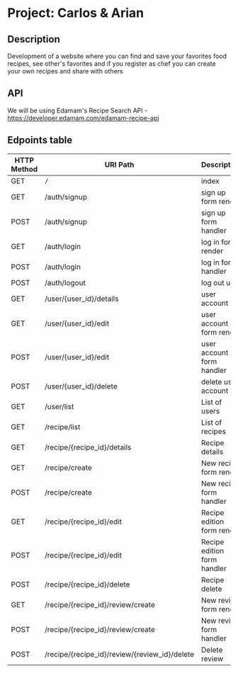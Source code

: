 # Project: Carlos & Arian

## Description

Development of a website where you can find and save your favorites food recipes, see other's favorites and if you register as chef you can create your own recipes and share with others

## API

We will be using Edamam's Recipe Search API - https://developer.edamam.com/edamam-recipe-api

## Edpoints table


| HTTP Method | URI Path                                      | Description                 | JSON |
| ----------- | --------------------------------------------- | --------------------------- | :--: |
| GET         | `/`                                           | index                       |      |
| GET         | /auth/signup                                  | sign up form render         |      |
| POST        | /auth/signup                                  | sign up form handler        |      |
| GET         | /auth/login                                   | log in form render          |      |
| POST        | /auth/login                                   | log in form handler         |      |
| POST        | /auth/logout                                  | log out user                |      |
| GET         | /user/{user_id}/details                       | user account                |      |
| GET         | /user/{user_id}/edit                          | user account form render    |      |
| POST        | /user/{user_id}/edit                          | user account form handler   |      |
| POST        | /user/{user_id}/delete                        | delete user account         |      |
| GET         | /user/list                                    | List of users               |      |
| GET         | /recipe/list                                  | List of recipes             |  ✅  |
| GET         | /recipe/{recipe_id}/details                   | Recipe details              |  ✅  |
| GET         | /recipe/create                                | New recipe form render      |      |
| POST        | /recipe/create                                | New recipe form handler     |      |
| GET         | /recipe/{recipe_id}/edit                      | Recipe edition form render  |      |
| POST        | /recipe/{recipe_id}/edit                      | Recipe edition form handler |      |
| POST        | /recipe/{recipe_id}/delete                    | Recipe delete               |      |
| GET         | /recipe/{recipe_id}/review/create             | New review form render      |      |
| POST        | /recipe/{recipe_id}/review/create             | New review form handler     |      |
| POST        | /recipe/{recipe_id}/review/{review_id}/delete | Delete review               |      |
